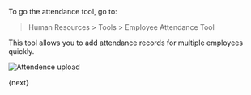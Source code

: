 To go the attendance tool, go to:

> Human Resources > Tools > Employee Attendance Tool

This tool allows you to add attendance records for multiple employees quickly.

<img class="screenshot" alt="Attendence upload" src="{{docs_base_url}}/assets/img/human-resources/employee-attendance-tool.png">

{next}